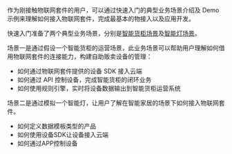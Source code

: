 
作为刚接触物联网套件的用户，可以通过快速入门的典型业务场景介绍及 Demo 示例来理解如何接入物联网套件，完成最基本的物接入以及应用开发。
 
快速入门准备了两个典型业务场景，分别是[智能货柜场景](https://cloud.tencent.com/document/product/568/17335)及[智能灯场景](https://cloud.tencent.com/document/product/568/17932)。

场景一是通过假设一个智能货柜的运营场景，此业务场景可以帮助用户理解如何借用物联网套件的连接能力，构建自助贩卖设备的管理：
- 如何通过物联网套件提供的设备 SDK 接入云端
- 如何通过 API 控制设备，完成智能货柜的闭环业务
- 如何使用规则引擎，实时将设备数据输出到智能货柜运营系统


场景二是通过模拟一个智能灯，让用户了解在智能家居的场景下如何接入物联网套件。
- 如何定义数据模板类型的产品
- 如何使用设备SDK让设备接入云端
- 如何通过APP控制设备
